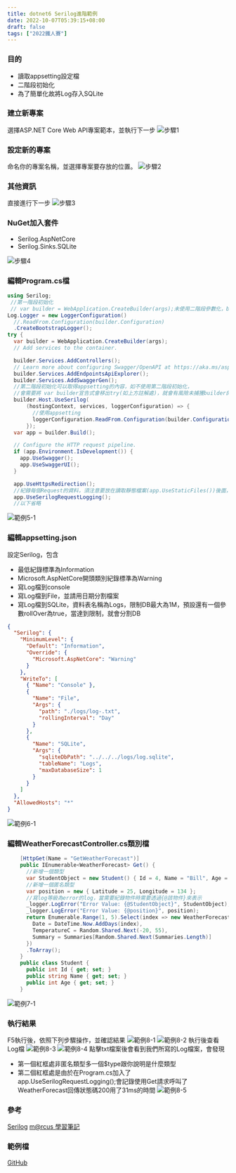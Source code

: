```yaml
---
title: dotnet6 Serilog進階範例
date: 2022-10-07T05:39:15+08:00
draft: false
tags: ["2022鐵人賽"]
---
```

### 目的
+ 讀取appsetting設定檔
+ 二階段初始化
+ 為了簡單化故將Log存入SQLite

### 建立新專案
選擇ASP.NET Core Web API專案範本，並執行下一步
![步驟1](https://user-images.githubusercontent.com/19286751/143255617-9964a993-becd-414b-aba2-632e99dd985d.png)
### 設定新的專案
命名你的專案名稱，並選擇專案要存放的位置。
![步驟2](https://user-images.githubusercontent.com/19286751/193637579-767f7e66-af55-4f0a-b1c5-593609fe4424.png)
### 其他資訊
直接進行下一步
![步驟3](https://user-images.githubusercontent.com/19286751/148767425-ef0c8469-3d95-4f86-87ca-1c47c5cd0791.png)
### NuGet加入套件
+ Serilog.AspNetCore
+ Serilog.Sinks.SQLite

![步驟4](https://user-images.githubusercontent.com/19286751/193637871-2beac67d-a315-4bb3-a793-a55b736b1159.png)
### 編輯Program.cs檔
```C#
using Serilog;
 //第一階段初始化
 // var builder = WebApplication.CreateBuilder(args);未使用二階段參數化，builder會跑到try外面
Log.Logger = new LoggerConfiguration()
  //.ReadFrom.Configuration(builder.Configuration)
  .CreateBootstrapLogger();
try {
  var builder = WebApplication.CreateBuilder(args);
  // Add services to the container.

  builder.Services.AddControllers();
  // Learn more about configuring Swagger/OpenAPI at https://aka.ms/aspnetcore/swashbuckle
  builder.Services.AddEndpointsApiExplorer();
  builder.Services.AddSwaggerGen();
  //第二階段初始化可以取得appsetting的內容，如不使用第二階段初始化，
  //會需要將 var builder宣告式會移出try(如上方註解處)，就會有風險未捕獲builder的錯誤
  builder.Host.UseSerilog(
      (hostingContext, services, loggerConfiguration) => {
        //使用appsetting
        loggerConfiguration.ReadFrom.Configuration(builder.Configuration);
      });
  var app = builder.Build();

  // Configure the HTTP request pipeline.
  if (app.Environment.IsDevelopment()) {
    app.UseSwagger();
    app.UseSwaggerUI();
  }

  app.UseHttpsRedirection();
  //紀錄每個Request的資料，須注意要放在讀取靜態檔案(app.UseStaticFiles())後面，因為靜態檔案的狀態通常不需要紀錄資訊
  app.UseSerilogRequestLogging();
  //以下省略
```
![範例5-1](https://user-images.githubusercontent.com/19286751/193849408-d444f650-dcee-4a68-a624-e91192e7b044.png)
### 編輯appsetting.json
設定Serilog，包含
+ 最低紀錄標準為Information
+ Microsoft.AspNetCore開頭類別紀錄標準為Warning
+ 寫Log檔到console
+ 寫Log檔到File，並請用日期分割檔案
+ 寫Log檔到SQLite，資料表名稱為Logs，限制DB最大為1M，預設還有一個參數rollOver為true，當達到限制，就會分割DB
```json
{
  "Serilog": {
    "MinimumLevel": {
      "Default": "Information",
      "Override": {
        "Microsoft.AspNetCore": "Warning"
      }
    },
    "WriteTo": [
      { "Name": "Console" },
      {
        "Name": "File",
        "Args": {
          "path": "./logs/log-.txt",
          "rollingInterval": "Day"
        }
      },
      {
        "Name": "SQLite",
        "Args": {
          "sqliteDbPath": "../../../logs/log.sqlite",
          "tableName": "Logs",
          "maxDatabaseSize": 1
        }
      }
    ]
  },
  "AllowedHosts": "*"
}
```
![範例6-1](https://user-images.githubusercontent.com/19286751/193850407-55454218-ea65-46ed-8831-c7f8cc8196f5.png)
### 編輯WeatherForecastController.cs類別檔
```C#
    [HttpGet(Name = "GetWeatherForecast")]
    public IEnumerable<WeatherForecast> Get() {
      //新增一個類型
      var StudentObject = new Student() { Id = 4, Name = "Bill", Age = 20 };
      //新增一個匿名類型
      var position = new { Latitude = 25, Longitude = 134 };
      //寫log等級為error的log，當需要紀錄物件時需要透過{@該物件}來表示
      _logger.LogError("Error Value: {@StudentObject}", StudentObject);
      _logger.LogError("Error Value: {@position}", position);
      return Enumerable.Range(1, 5).Select(index => new WeatherForecast {
        Date = DateTime.Now.AddDays(index),
        TemperatureC = Random.Shared.Next(-20, 55),
        Summary = Summaries[Random.Shared.Next(Summaries.Length)]
      })
      .ToArray();
    }
    public class Student {
      public int Id { get; set; }
      public string Name { get; set; }
      public int Age { get; set; }
    }
```
![範例7-1](https://user-images.githubusercontent.com/19286751/193857997-53a93aa7-ce6d-49da-b76b-c583ecb24772.png)
### 執行結果
F5執行後，依照下列步驟操作，並確認結果
![範例8-1](https://user-images.githubusercontent.com/19286751/193861408-b6a6bdc5-f981-4b65-9383-5253fc0134c2.png)
![範例8-2](https://user-images.githubusercontent.com/19286751/193861542-eb3f655c-f4d1-42e3-a1c5-99d386019263.png)
執行後查看Log檔
![範例8-3](https://user-images.githubusercontent.com/19286751/193861723-8bdd7d6b-31a5-42b7-bc3c-d14416b1101c.png)
![範例8-4](https://user-images.githubusercontent.com/19286751/193861910-905e6de0-1778-40f9-acea-b3e53da797c2.png)
點擊txt檔案後會看到我們所寫的Log檔案，會發現
* 第一個紅框處非匿名類型多一個$type跟你說明是什麼類型
* 第二個紅框處是由於在Program.cs加入了app.UseSerilogRequestLogging();會記錄使用Get請求呼叫了WeatherForecast回傳狀態碼200用了31ms的時間
![範例8-5](https://user-images.githubusercontent.com/19286751/193861061-d25cee45-412a-4f66-bc3d-c4d0952615e4.png)
### 參考
[Serilog](https://github.com/serilog/serilog-settings-configuration)
[m@rcus 學習筆記](https://marcus116.blogspot.com/2019/05/about-netcore-serilog-config-settings.html)
### 範例檔
[GitHub](https://github.com/CI-YU/2022-ITHelp/tree/main/SerilogExample_Advanced)